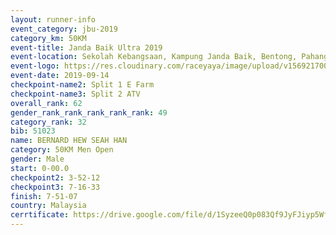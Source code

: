 ```yaml
---
layout: runner-info 
event_category: jbu-2019 
category_km: 50KM 
event-title: Janda Baik Ultra 2019 
event-location: Sekolah Kebangsaan, Kampung Janda Baik, Bentong, Pahang, Malaysia 
event-logo: https://res.cloudinary.com/raceyaya/image/upload/v1569217009/logo/janda-baik_vch1pc.jpg 
event-date: 2019-09-14 
checkpoint-name2: Split 1 E Farm 
checkpoint-name3: Split 2 ATV 
overall_rank: 62
gender_rank_rank_rank_rank_rank: 49
category_rank: 32
bib: 51023
name: BERNARD HEW SEAH HAN
category: 50KM Men Open
gender: Male
start: 0-00.0
checkpoint2: 3-52-12
checkpoint3: 7-16-33
finish: 7-51-07
country: Malaysia
cerrtificate: https://drive.google.com/file/d/1SyzeeQ0p083Qf9JyFJiyp5Wf9IVpePc1/view?usp=sharing
---
```

